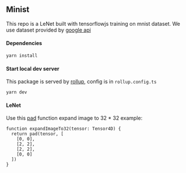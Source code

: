 ## Minist

This repo is a LeNet built with tensorflowjs training on mnist dataset.
We use dataset provided by [google api](https://storage.googleapis.com/learnjs-data/model-builder/mnist_images.png)

#### Dependencies

```yarn install```

#### Start local dev server

This package is served by [rollup](https://rollupjs.org/guide/en/), config is in `rollup.config.ts`

```yarn dev```

#### LeNet

Use this [pad](https://js.tensorflow.org/api/latest/?hl=sk#pad) function expand image to 32 * 32
example: 
```
function expandImageTo32(tensor: Tensor4D) {
  return pad(tensor, [
    [0, 0],
    [2, 2],
    [2, 2],
    [0, 0]
  ])
}
```

